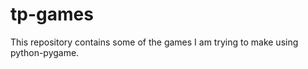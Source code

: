 tp-games
========

This repository contains some of the games I am trying to make using python-pygame.
